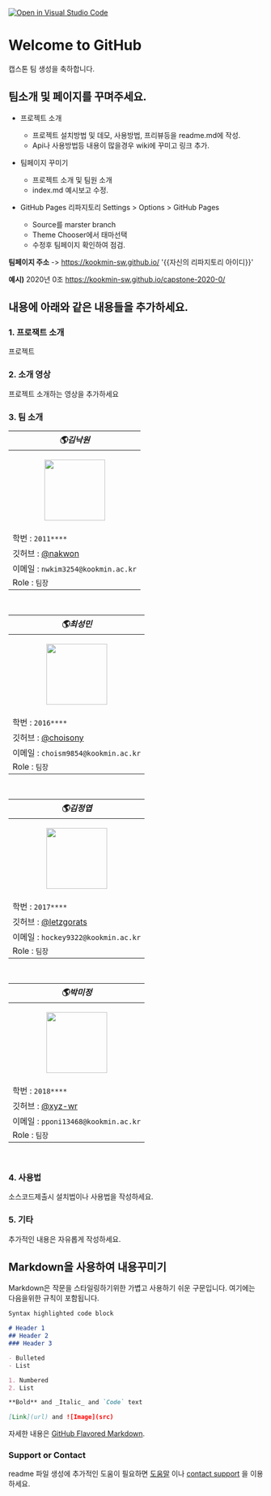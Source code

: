 [![Open in Visual Studio Code](https://classroom.github.com/assets/open-in-vscode-f059dc9a6f8d3a56e377f745f24479a46679e63a5d9fe6f495e02850cd0d8118.svg)](https://classroom.github.com/online_ide?assignment_repo_id=7070290&assignment_repo_type=AssignmentRepo)
# Welcome to GitHub

캡스톤 팀 생성을 축하합니다.

## 팀소개 및 페이지를 꾸며주세요.

- 프로젝트 소개
  - 프로젝트 설치방법 및 데모, 사용방법, 프리뷰등을 readme.md에 작성.
  - Api나 사용방법등 내용이 많을경우 wiki에 꾸미고 링크 추가.

- 팀페이지 꾸미기
  - 프로젝트 소개 및 팀원 소개
  - index.md 예시보고 수정.

- GitHub Pages 리파지토리 Settings > Options > GitHub Pages 
  - Source를 marster branch
  - Theme Chooser에서 태마선택
  - 수정후 팀페이지 확인하여 점검.

**팀페이지 주소** -> https://kookmin-sw.github.io/ '{{자신의 리파지토리 아이디}}'

**예시)** 2020년 0조  https://kookmin-sw.github.io/capstone-2020-0/


## 내용에 아래와 같은 내용들을 추가하세요.

### 1. 프로잭트 소개

프로젝트

### 2. 소개 영상

프로젝트 소개하는 영상을 추가하세요

### 3. 팀 소개

| **_🌎김낙원_** |
| ------------------------------------------------------------------------------------------- |
| <p align="center"><img src="img/imoz.png" height="120" width="120" align-item="center"></p> | 
| 학번 : `2011****`| 
| 깃허브 : [@nakwon](https://github.com/nakwon)                                            |  
| 이메일 : `nwkim3254@kookmin.ac.kr` | 
| Role : `팀장`|
<br>

| **_🌎최성민_** |
| ------------------------------------------------------------------------------------------- |
| <p align="center"><img src="img/imoz.png" height="120" width="120" align-item="center"></p> | 
| 학번 : `2016****`| 
| 깃허브 : [@choisony](https://github.com/choisony)                                            |  
| 이메일 : `choism9854@kookmin.ac.kr` | 
| Role : `팀장`|
<br>

| **_🌎김정엽_** |
| ------------------------------------------------------------------------------------------- |
| <p align="center"><img src="img/imoz.png" height="120" width="120" align-item="center"></p> | 
| 학번 : `2017****`| 
| 깃허브 : [@letzgorats](https://github.com/letzgorats)                                            |  
| 이메일 : `hockey9322@kookmin.ac.kr` | 
| Role : `팀장`|
<br>

| **_🌎박미정_** |
| ------------------------------------------------------------------------------------------- |
| <p align="center"><img src="img/imoz.png" height="120" width="120" align-item="center"></p> | 
| 학번 : `2018****`| 
| 깃허브 : [@xyz-wr](https://github.com/xyz-wr)                                            |  
| 이메일 : `pponi13468@kookmin.ac.kr` | 
| Role : `팀장`|
<br>

### 4. 사용법

소스코드제출시 설치법이나 사용법을 작성하세요.

### 5. 기타

추가적인 내용은 자유롭게 작성하세요.


## Markdown을 사용하여 내용꾸미기

Markdown은 작문을 스타일링하기위한 가볍고 사용하기 쉬운 구문입니다. 여기에는 다음을위한 규칙이 포함됩니다.

```markdown
Syntax highlighted code block

# Header 1
## Header 2
### Header 3

- Bulleted
- List

1. Numbered
2. List

**Bold** and _Italic_ and `Code` text

[Link](url) and ![Image](src)
```

자세한 내용은 [GitHub Flavored Markdown](https://guides.github.com/features/mastering-markdown/).

### Support or Contact

readme 파일 생성에 추가적인 도움이 필요하면 [도움말](https://help.github.com/articles/about-readmes/) 이나 [contact support](https://github.com/contact) 을 이용하세요.
